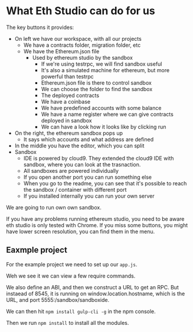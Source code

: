 # What Eth Studio can do for us



The key buttons it provides:

* On left we have our workspace, with all our projects
    - We have a contracts folder, migration folder, etc
    - We have the Ethereum.json file
        + Used by ethereum studio by the sandbox
            * If we're using testrpc, we will find sandbox useful
            * It's also a simulated machine for ethereum, but more powerful than testrpc
            * Ethereum.json file is there to control sandbox
            * We can choose the folder to find the sandbox
            * The deployed contracts
            * We have a coinbase
            * We have predefined accounts with some balance
            * We have a name register where we can give contracts deployed in sandbox
            * We can have a look how it looks like by clicking run
* On the right, the ethereum sandbox pops up
    - It says which accounts and what address are defined
* In the middle you have the editor, which you can split
* Sandbox
    - IDE is powered by cloud9. They extended the cloud9 IDE with sandbox, where you can look at the trasnaction.
    - All sandboxes are powered individually
    - If you open another port you can run something else
    - When you go to the readme, you can see that it's possible to reach the sandbox / container with different port
    - If you installed internally you can run your own server

We are going to run own own sandbox.

If you have any problems running ethereum studio, you need to be aware eth studio is only tested with Chrome. If you miss some buttons, you might have lower screen resolution, you can find them in the menu.

## Eaxmple project

For the example project we need to set up our `app.js`.

Weh we see it we can view a few require commands.

We also define an ABI, and then we construct a URL to get an RPC. But instaead of 8545, it is running on window.location.hostname, which is the URL, and port 5555:/sandbox/sandboxide.

We can then hit `npm install gulp-cli -g` in the npm console.

Then we run `npm install` to install all the modules.





